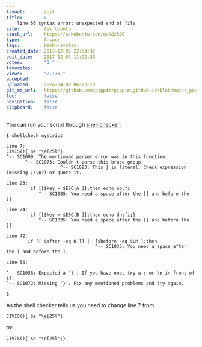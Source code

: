 ```yaml
---
layout:       post
title:        >
    line 56 syntax error: unexpected end of file
site:         Ask Ubuntu
stack_url:    https://askubuntu.com/q/982586
type:         Answer
tags:         bash><syntax
created_date: 2017-12-02 22:53:32
edit_date:    2017-12-05 11:22:38
votes:        "3 "
favorites:    
views:        "2,138 "
accepted:     
uploaded:     2024-04-08 06:23:20
git_md_url:   https://github.com/pippim/pippim.github.io/blob/main/_posts/2017/2017-12-02-line-56-syntax-error_-unexpected-end-of-file.md
toc:          false
navigation:   false
clipboard:    false
---
```


You can run your script through [shell checker][1]:



``` text
$ shellcheck myscript
 
Line 7:
CIVIS(){ $e "\e[25l"}
^-- SC1009: The mentioned parser error was in this function.
       ^-- SC1073: Couldn't parse this brace group.
                    ^-- SC1083: This } is literal. Check expression (missing ;/\n?) or quote it.
 
Line 23:
         if [[$key = $ESC[A ]];then echo up;fi
            ^-- SC1035: You need a space after the [[ and before the ]].
 
Line 24:
         if [[$key = $ESC[B ]];then echo dn;fi;}
            ^-- SC1035: You need a space after the [[ and before the ]].
 
Line 42:
        if [[ $after -eq 0 ]] || [$before -eq $LM ];then 
                                 ^-- SC1035: You need a space after the [ and before the ].
 
Line 56:

^-- SC1056: Expected a '}'. If you have one, try a ; or \n in front of it.
^-- SC1072: Missing '}'. Fix any mentioned problems and try again.

$ 
```

As the shell checker tells us you need to change line 7 from:

``` text
CIVIS(){ $e "\e[25l"}
```

to:

``` text
CIVIS(){ $e "\e[25l";}
```


  [1]: https://www.shellcheck.net/

